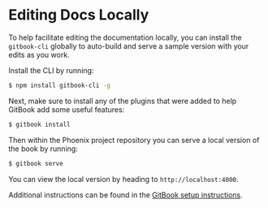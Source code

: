 # Editing Docs Locally

To help facilitate editing the documentation locally, you can install the `gitbook-cli` globally to auto-build and serve a sample version with your edits as you work.

Install the CLI by running:

```bash
$ npm install gitbook-cli -g
```

Next, make sure to install any of the plugins that were added to help GitBook add some useful features:

```bash
$ gitbook install
```

Then within the Phoenix project repository you can serve a local version of the book by running:

```bash
$ gitbook serve
```

You can view the local version by heading to `http://localhost:4000`.

Additional instructions can be found in the [GitBook setup instructions](https://toolchain.gitbook.com/setup.html).

